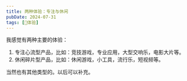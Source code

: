 ```yaml
---
title: 两种体验：专注与休闲
pubDate: 2024-07-31
tags: [💓体验]
---
```


我感觉有两种主要的体验：

1. 专注心流型产品，比如：竞技游戏，专业应用，大型交响乐，电影大片等。
2. 休闲碎片型产品，比如：休闲游戏，小工具，流行乐，短视频等。

当然也有其他类型的。以后可以补充。
